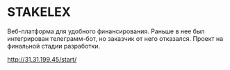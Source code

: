 # STAKELEX

Веб-платформа для удобного финансирования. Раньше в нее был интегрирован телеграмм-бот, но заказчик от него отказался. Проект на финальной стадии разработки.

http://31.31.199.45/start/
